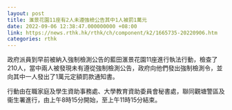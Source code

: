 ```yaml
---
layout: post
title: 滙景花園11座有2人未遵強檢公告其中1人被罰1萬元
date: 2022-09-06 12:38:47.000000000 +08:00
link: https://news.rthk.hk/rthk/ch/component/k2/1665735-20220906.htm
categories: rthk
---
```


政府派員到早前被納入強制檢測公告的藍田滙景花園11座進行執法行動，檢查了210人，當中兩人被發現未有遵從強制檢測公告，政府向他們發出強制檢測令，並向其中一人發出了1萬元定額罰款通知書。

行動由在職家庭及學生資助事務處、大學教育資助委員會秘書處，聯同觀塘警區及衞生署進行，由上午8時15分開始，至上午11時15分結束。
